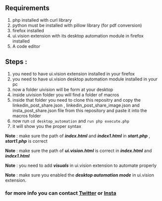## Requirements

1. php installed with curl library 
2. python must be installed with pillow library (for pdf conversion)
3. firefox installed
3. ui.vision extension with its desktop automation module in firefox installed
4. A code editor

## Steps : 

1. you need to have ui.vision extension installed in your firefox
2. you need to have ui.vision desktop automation module installed in your pc
3. now a folder uivision will be form at your desktop
4. inside uivision folder you will find a folder of macros 
5. inside that folder you need to clone this repositry and copy the linkedin_post_share.json , linkedin_post_share_image.json and insta_post_share.json file from this repository and paste it into the macros folder
6. now run `cd desktop_automation` and `run php execute.php`
7. it will show you the proper syntax

**Note**  : make sure the path of ***index.html*** and ***index1.html*** in ***start.php*** , ***start1.php*** is correct

**Note** : make sure the path of ***ui.vision.html*** is correct in ***index.html*** and ***index1.html***

**Note** : you need to add ***visuals*** in ui.vision extension to automate properly

**Note** : make sure you enabled the ***desktop automation mode*** in ui.vision extension.

### for more info you can contact [Twitter](https://twitter.com/anand__346) or [Insta](https://instagram.com/anand__346)


